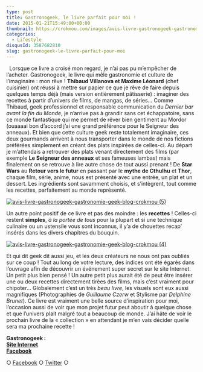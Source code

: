 ```yaml
---
type: post
title: Gastronogeek, le livre parfait pour moi !
date: 2015-01-21T15:49:00+00:00
thumbnail: https://crokmou.com/images/avis-livre-gastronogeek-gastronomie-geek-blog-crokmou.jpg
categories: 
  - Lifestyle
disqusId: 3587682810
slug: gastronogeek-le-livre-parfait-pour-moi
---
```


  Lorsque ce livre a croisé mon regard, je n’ai pas pu m’empêcher de l’acheter. Gastronogeek, le livre qui mêle gastronomie et culture de l’imaginaire : mon rêve ! **Thibaud Villanova et Maxime Léonard** (chef cuisinier) ont réussi à mettre sur papier ce que je rêve de faire depuis quelques temps déjà (mais version entièrement pâtisserie) : imaginer des recettes à partir d’univers de films, de mangas, de séries… Comme Thibaud, geek professionnel et responsable communication du _Dernier bar avant la fin du Monde_, je n’arrive pas à grandir sans cet échappatoire, sans ce monde fantastique qui me permet de rêver bien gentiment au Mordor (ouaaaai bon d’accord j’ai une grand préférence pour le Seigneur des anneaux). Et bien que cette culture geek reste totalement imaginaire, ces deux gourmands arrivent à nous transporter dans le monde de nos fictions préférées simplement en créant des plats inspirées de celles-ci. Au départ je m’attendais a retrouver des plats venant directement des films (par exemple **Le Seigneur des anneaux** et ses fameuses lambas) mais finalement on se retrouve à lire autre chose de tout aussi prenant ! De **Star Wars** au **Retour vers le futur** en passant par le **mythe de Cthulhu** et **Thor**, chaque film, série, anime, nous est présenté avec une entrée, un plat et un dessert. Les ingrédients sont savamment choisis, et s’intègrent, tout comme les recettes, parfaitement au monde représenté.  

[![avis-livre-gastronogeek-gastronomie-geek-blog-crokmou (5)](http://www.crokmou.com/wp-content/uploads/2015/03/avis-livre-gastronogeek-gastronomie-geek-blog-crokmou-5.jpg)](http://www.crokmou.com/wp-content/uploads/2015/03/avis-livre-gastronogeek-gastronomie-geek-blog-crokmou-5.jpg)

Un autre point positif de ce livre et pas des moindre : les **recettes** ! Celles-ci restent **simples**, _à la portée de tous_ pour la plupart et si une technique culinaire ou un ustensile vous sont inconnus, il y’a de chouettes recap’ insérés dans les divers chapitres du bouquin.

[![avis-livre-gastronogeek-gastronomie-geek-blog-crokmou (4)](http://www.crokmou.com/wp-content/uploads/2015/03/avis-livre-gastronogeek-gastronomie-geek-blog-crokmou-4.jpg)](http://www.crokmou.com/wp-content/uploads/2015/03/avis-livre-gastronogeek-gastronomie-geek-blog-crokmou-4.jpg)

Et qui dit geek dit aussi jeu, et les deux créateurs ne nous ont pas oubliés sur ce coup ! Tout au long de votre lecture, des indices ont été égarés dans l’ouvrage afin de découvrir un événement super secret sur le site Internet. Un petit plus bien pensé ! Un autre petit plus aurait été de peut être insérer une ou deux recettes directement tirées des films, mais c’est vraiment pour chipoter… Globalement c’est un très _beau livre_, les visuels sont eux aussi magnifiques (Photographies de _Guillaume Czerw_ et Stylisme par _Delphine Brunet_). Ce livre est vraiment une belle source d’inspiration pour moi, l’occasion aussi de voir que mon projet futur peut aboutir à quelque chose et que l’univers plait malgré tout a beaucoup de monde. J’ai hâte de voir le prochain livre de la « collection » en attendant je m’en vais décider quelle sera ma prochaine recette !

**Gastronogeek :**  
**[Site Internet](http://www.gastronogeek.com/)**  
**[Facebook](https://www.facebook.com/gastronogeek)**

○ [Facebook](https://www.facebook.com/crokmou.blog) ○ [Twitter](https://twitter.com/Crokmou) ○